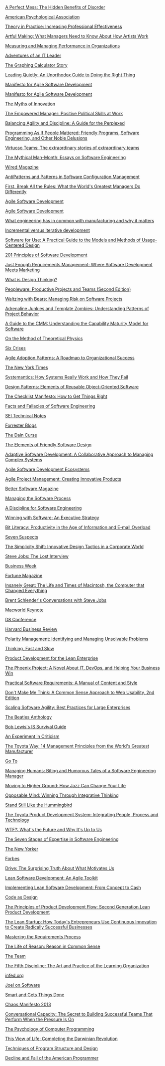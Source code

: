 <!--  This file was generated by PSTextMerge from
Data File: bibliography.tsv
Template:  bibliography_links_template.md  -->

[A Perfect Mess: The Hidden Benefits of Disorder][abrahamson-freeman-2006]

[abrahamson-freeman-2006]: bibliography.html#abrahamson-freeman-2006

[American Psychological Association][apa-multitask-2006]

[apa-multitask-2006]: bibliography.html#apa-multitask-2006

[Theory in Practice: Increasing Professional Effectiveness][argyris-schon-1974]

[argyris-schon-1974]: bibliography.html#argyris-schon-1974

[Artful Making: What Managers Need to Know About How Artists Work][austin-devin-2003]

[austin-devin-2003]: bibliography.html#austin-devin-2003

[Measuring and Managing Performance in Organizations][austin-1996]

[austin-1996]: bibliography.html#austin-1996

[Adventures of an IT Leader][austin-et-al-2009]

[austin-et-al-2009]: bibliography.html#austin-et-al-2009

[The Graphing Calculator Story][avitzur-2004]

[avitzur-2004]: bibliography.html#avitzur-2004

[Leading Quietly: An Unorthodox Guide to Doing the Right Thing][badaracco-2002]

[badaracco-2002]: bibliography.html#badaracco-2002

[Manifesto for Agile Software Development][beck-et-al-2001]

[beck-et-al-2001]: bibliography.html#beck-et-al-2001

[Manifesto for Agile Software Development][beck-et-al-2001-p]

[beck-et-al-2001-p]: bibliography.html#beck-et-al-2001-p

[The Myths of Innovation][berkun-2007]

[berkun-2007]: bibliography.html#berkun-2007

[The Empowered Manager: Positive Political Skills at Work][block-1987]

[block-1987]: bibliography.html#block-1987

[Balancing Agility and Discipline: A Guide for the Perplexed][boehm-turner-2003]

[boehm-turner-2003]: bibliography.html#boehm-turner-2003

[Programming As If People Mattered: Friendly Programs, Software Engineering, and Other Noble Delusions][borenstein-1991]

[borenstein-1991]: bibliography.html#borenstein-1991

[Virtuoso Teams: The extraordinary stories of extraordinary teams][boynton-fischer-2009]

[boynton-fischer-2009]: bibliography.html#boynton-fischer-2009

[The Mythical Man-Month: Essays on Software Engineering][brooks-1975]

[brooks-1975]: bibliography.html#brooks-1975

[Wired Magazine][brooks-2010]

[brooks-2010]: bibliography.html#brooks-2010

[AntiPatterns and Patterns in Software Configuration Management][brown-et-al-1999]

[brown-et-al-1999]: bibliography.html#brown-et-al-1999

[First, Break All the Rules: What the World's Greatest Managers Do Differently][buckingham-et-al-1999]

[buckingham-et-al-1999]: bibliography.html#buckingham-et-al-1999

[Agile Software Development][cockburn-2001]

[cockburn-2001]: bibliography.html#cockburn-2001

[Agile Software Development][cockburn-2002]

[cockburn-2002]: bibliography.html#cockburn-2002

[What engineering has in common with manufacturing and why it matters][cockburn-2006]

[cockburn-2006]: bibliography.html#cockburn-2006

[Incremental versus iterative development][cockburn-2007]

[cockburn-2007]: bibliography.html#cockburn-2007

[Software for Use: A Practical Guide to the Models and Methods of Usage-Centered Design][constantine-lockwood-1999]

[constantine-lockwood-1999]: bibliography.html#constantine-lockwood-1999

[201 Principles of Software Development][davis-1995]

[davis-1995]: bibliography.html#davis-1995

[Just Enough Requirements Management: Where Software Development Meets Marketing][davis-2005]

[davis-2005]: bibliography.html#davis-2005

[What is Design Thinking?][daylight-2014]

[daylight-2014]: bibliography.html#daylight-2014

[Peopleware: Productive Projects and Teams (Second Edition)][demarco-1999]

[demarco-1999]: bibliography.html#demarco-1999

[Waltzing with Bears: Managing Risk on Software Projects][demarco-lister-2003]

[demarco-lister-2003]: bibliography.html#demarco-lister-2003

[Adrenaline Junkies and Template Zombies: Understanding Patterns of Project Behavior][demarco-et-al-2008]

[demarco-et-al-2008]: bibliography.html#demarco-et-al-2008

[A Guide to the CMM: Understanding the Capability Maturity Model for Software][dymond-1995]

[dymond-1995]: bibliography.html#dymond-1995

[On the Method of Theoretical Physics][einstein-1933]

[einstein-1933]: bibliography.html#einstein-1933

[Six Crises][nixon-1962]

[nixon-1962]: bibliography.html#nixon-1962

[Agile Adoption Patterns: A Roadmap to Organizational Success][elssamadisy-2008]

[elssamadisy-2008]: bibliography.html#elssamadisy-2008

[The New York Times][nytimes-2007]

[nytimes-2007]: bibliography.html#nytimes-2007

[Systemantics: How Systems Really Work and How They Fail][gall-1975]

[gall-1975]: bibliography.html#gall-1975

[Design Patterns: Elements of Reusable Object-Oriented Software][gamma-et-al-1994]

[gamma-et-al-1994]: bibliography.html#gamma-et-al-1994

[The Checklist Manifesto: How to Get Things Right][gawande-2011]

[gawande-2011]: bibliography.html#gawande-2011

[Facts and Fallacies of Software Engineering][glass-2003]

[glass-2003]: bibliography.html#glass-2003

[SEI Technical Notes][sei-2008]

[sei-2008]: bibliography.html#sei-2008

[Forrester Blogs][gualtieri-2009]

[gualtieri-2009]: bibliography.html#gualtieri-2009

[The Dain Curse][hammett-1929]

[hammett-1929]: bibliography.html#hammett-1929

[The Elements of Friendly Software Design][heckel-1994]

[heckel-1994]: bibliography.html#heckel-1994

[Adaptive Software Development: A Collaborative Approach to Managing Complex Systems][highsmith-1999]

[highsmith-1999]: bibliography.html#highsmith-1999

[Agile Software Development Ecosystems][highsmith-2002]

[highsmith-2002]: bibliography.html#highsmith-2002

[Agile Project Management: Creating Innovative Products][highsmith-2004]

[highsmith-2004]: bibliography.html#highsmith-2004

[Better Software Magazine][highsmith-2007-11]

[highsmith-2007-11]: bibliography.html#highsmith-2007-11

[Managing the Software Process][humphrey-1989]

[humphrey-1989]: bibliography.html#humphrey-1989

[A Discipline for Software Engineering][humphrey-1995]

[humphrey-1995]: bibliography.html#humphrey-1995

[Winning with Software: An Executive Strategy][humphrey-2002]

[humphrey-2002]: bibliography.html#humphrey-2002

[Bit Literacy: Productivity in the Age of Information and E-mail Overload][hurst-2007]

[hurst-2007]: bibliography.html#hurst-2007

[Seven Suspects][innes-1936]

[innes-1936]: bibliography.html#innes-1936

[The Simplicity Shift: Innovative Design Tactics in a Corporate World][jenson-2002]

[jenson-2002]: bibliography.html#jenson-2002

[Steve Jobs: The Lost Interview][jobs-1995]

[jobs-1995]: bibliography.html#jobs-1995

[Business Week][jobs-1998]

[jobs-1998]: bibliography.html#jobs-1998

[Fortune Magazine][jobs-2000]

[jobs-2000]: bibliography.html#jobs-2000

[Insanely Great: The Life and Times of Macintosh, the Computer that Changed Everything][jobs-2000-insanely]

[jobs-2000-insanely]: bibliography.html#jobs-2000-insanely

[Brent Schlender's Conversations with Steve Jobs][jobs-2004]

[jobs-2004]: bibliography.html#jobs-2004

[Macworld Keynote][jobs-2007]

[jobs-2007]: bibliography.html#jobs-2007

[D8 Conference][jobs-2010]

[jobs-2010]: bibliography.html#jobs-2010

[Harvard Business Review][jobs-2011]

[jobs-2011]: bibliography.html#jobs-2011

[Polarity Management: Identifying and Managing Unsolvable Problems][johnson-1992]

[johnson-1992]: bibliography.html#johnson-1992

[Thinking, Fast and Slow][kahneman-2011]

[kahneman-2011]: bibliography.html#kahneman-2011

[Product Development for the Lean Enterprise][kennedy-2003]

[kennedy-2003]: bibliography.html#kennedy-2003

[The Phoenix Project: A Novel About IT, DevOps, and Helping Your Business Win][kim-et-al-2013]

[kim-et-al-2013]: bibliography.html#kim-et-al-2013

[Practical Software Requirements: A Manual of Content and Style][kovitz-1999]

[kovitz-1999]: bibliography.html#kovitz-1999

[Don't Make Me Think: A Common Sense Approach to Web Usability, 2nd Edition][krug-2005]

[krug-2005]: bibliography.html#krug-2005

[Scaling Software Agility: Best Practices for Large Enterprises][leffingwell-2007]

[leffingwell-2007]: bibliography.html#leffingwell-2007

[The Beatles Anthology][beatles-2000]

[beatles-2000]: bibliography.html#beatles-2000

[Bob Lewis's IS Survival Guide][lewis-1999]

[lewis-1999]: bibliography.html#lewis-1999

[An Experiment in Criticism][lewis-1961]

[lewis-1961]: bibliography.html#lewis-1961

[The Toyota Way: 14 Management Principles from the World's Greatest Manufacturer][liker-2003]

[liker-2003]: bibliography.html#liker-2003

[Go To][lohr-2002]

[lohr-2002]: bibliography.html#lohr-2002

[Managing Humans: Biting and Humorous Tales of a Software Engineering Manager][lopp-2007]

[lopp-2007]: bibliography.html#lopp-2007

[Moving to Higher Ground: How Jazz Can Change Your Life][marsalis-2008]

[marsalis-2008]: bibliography.html#marsalis-2008

[Opposable Mind: Winning Through Integrative Thinking][martin-2009]

[martin-2009]: bibliography.html#martin-2009

[Stand Still Like the Hummingbird][miller-1962]

[miller-1962]: bibliography.html#miller-1962

[The Toyota Product Development System: Integrating People, Process and Technology][morgan-liker-2006]

[morgan-liker-2006]: bibliography.html#morgan-liker-2006

[WTF?: What's the Future and Why It's Up to Us][oreilly-2017]

[oreilly-2017]: bibliography.html#oreilly-2017

[The Seven Stages of Expertise in Software Engineering][page-jones-1998]

[page-jones-1998]: bibliography.html#page-jones-1998

[The New Yorker][parker-2015]

[parker-2015]: bibliography.html#parker-2015

[Forbes][phillips-2009]

[phillips-2009]: bibliography.html#phillips-2009

[Drive: The Surprising Truth About What Motivates Us][pink-2009]

[pink-2009]: bibliography.html#pink-2009

[Lean Software Development: An Agile Toolkit][poppendieck-2003]

[poppendieck-2003]: bibliography.html#poppendieck-2003

[Implementing Lean Software Development: From Concept to Cash][poppendieck-2006]

[poppendieck-2006]: bibliography.html#poppendieck-2006

[Code as Design][reeves-1992]

[reeves-1992]: bibliography.html#reeves-1992

[The Principles of Product Development Flow: Second Generation Lean Product Development][reinertsen-2012]

[reinertsen-2012]: bibliography.html#reinertsen-2012

[The Lean Startup: How Today's Entrepreneurs Use Continuous Innovation to Create Radically Successful Businesses][ries-2011]

[ries-2011]: bibliography.html#ries-2011

[Mastering the Requirements Process][robertson-1999]

[robertson-1999]: bibliography.html#robertson-1999

[The Life of Reason: Reason in Common Sense][santayana-1906]

[santayana-1906]: bibliography.html#santayana-1906

[The Team][schembechler-1983]

[schembechler-1983]: bibliography.html#schembechler-1983

[The Fifth Discipline: The Art and Practice of the Learning Organization][senge-1990]

[senge-1990]: bibliography.html#senge-1990

[infed.org][smith-2013]

[smith-2013]: bibliography.html#smith-2013

[Joel on Software][spolsky-2004]

[spolsky-2004]: bibliography.html#spolsky-2004

[Smart and Gets Things Done][spolsky-2007]

[spolsky-2007]: bibliography.html#spolsky-2007

[Chaos Manifesto 2013][standish-2013]

[standish-2013]: bibliography.html#standish-2013

[Conversational Capacity: The Secret to Building Successful Teams That Perform When the Pressure Is On][weber-2013]

[weber-2013]: bibliography.html#weber-2013

[The Psychology of Computer Programming][weinberg-1971]

[weinberg-1971]: bibliography.html#weinberg-1971

[This View of Life: Completing the Darwinian Revolution][wilson-2019]

[wilson-2019]: bibliography.html#wilson-2019

[Techniques of Program Structure and Design][yourdon-1976]

[yourdon-1976]: bibliography.html#yourdon-1976

[Decline and Fall of the American Programmer][yourdon-1992]

[yourdon-1992]: bibliography.html#yourdon-1992
